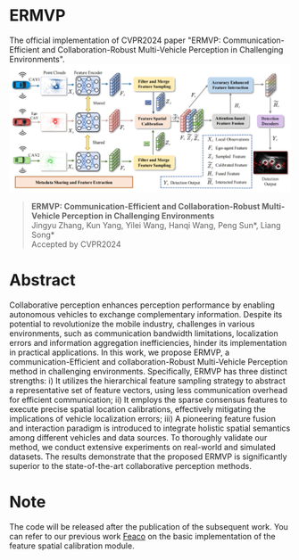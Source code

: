 # ERMVP

The official implementation of CVPR2024 paper "ERMVP: Communication-Efficient and Collaboration-Robust Multi-Vehicle Perception in Challenging Environments".
![ERMVP_Overview](https://github.com/Terry9a/ERMVP/blob/main/image.png)

> **ERMVP: Communication-Efficient and Collaboration-Robust Multi-Vehicle Perception in Challenging Environments** <br>
> Jingyu Zhang, Kun Yang, Yilei Wang, Hanqi Wang, Peng Sun\*, Liang Song\*<br>
> Accepted by CVPR2024

# Abstract

Collaborative perception enhances perception performance by enabling autonomous vehicles to exchange complementary information. Despite its potential to revolutionize the mobile industry, challenges in various environments, such as communication bandwidth limitations, localization errors and information aggregation inefficiencies, hinder its implementation in practical applications. In this work, we propose ERMVP, a communication-Efficient and collaboration-Robust Multi-Vehicle Perception method in challenging environments. Specifically, ERMVP has three distinct strengths: i) It utilizes the hierarchical feature sampling strategy to abstract a representative set of feature vectors, using less communication overhead for efficient communication; ii) It employs the sparse consensus features to execute precise spatial location calibrations, effectively mitigating the implications of vehicle localization errors; iii) A pioneering feature fusion and interaction paradigm is introduced to integrate holistic spatial semantics among different vehicles and data sources. To thoroughly validate our method, we conduct extensive experiments on real-world and simulated datasets. The results demonstrate that the proposed ERMVP is significantly superior to the state-of-the-art collaborative perception methods.

# Note

The code will be released after the publication of the subsequent work. You can refer to our previous work [Feaco](https://github.com/jmgu0212/FeaCo) on the basic implementation of the  feature spatial calibration module.
